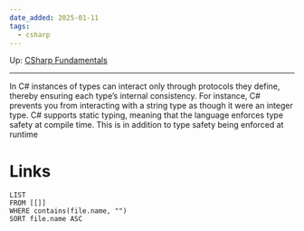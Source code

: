 ```yaml
---
date_added: 2025-01-11
tags:
  - csharp
---
```

Up: [CSharp Fundamentals](CSharp%20Fundamentals.md)
___
In C# instances of types can interact only through protocols they define, thereby ensuring each type’s internal consistency. For instance, C# prevents you from interacting with a string type as though it were an integer type.
C# supports static typing, meaning that the language enforces type safety at compile time. This is in addition to type safety being enforced at runtime
# Links
```dataview
LIST
FROM [[]]
WHERE contains(file.name, "")
SORT file.name ASC
```
